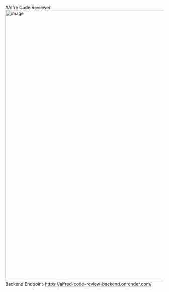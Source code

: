 #Alfre Code Reviewer 
<img width="1792" height="863" alt="image" src="https://github.com/user-attachments/assets/23222fcd-30bb-4d31-b0f0-ceb06c1d4d00" />
Backend Endpoint-https://alfred-code-review-backend.onrender.com/
